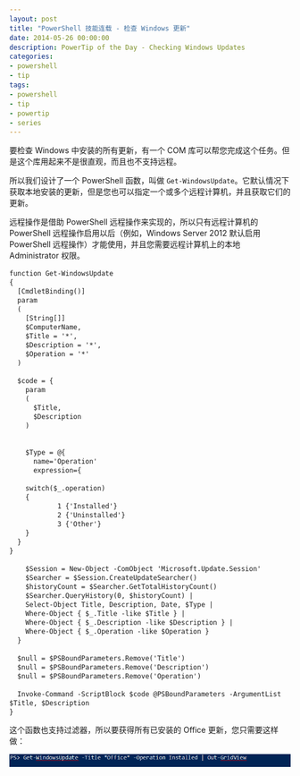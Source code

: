 ```yaml
---
layout: post
title: "PowerShell 技能连载 - 检查 Windows 更新"
date: 2014-05-26 00:00:00
description: PowerTip of the Day - Checking Windows Updates
categories:
- powershell
- tip
tags:
- powershell
- tip
- powertip
- series
---
```

要检查 Windows 中安装的所有更新，有一个 COM 库可以帮您完成这个任务。但是这个库用起来不是很直观，而且也不支持远程。

所以我们设计了一个 PowerShell 函数，叫做 `Get-WindowsUpdate`。它默认情况下获取本地安装的更新，但是您也可以指定一个或多个远程计算机，并且获取它们的更新。

远程操作是借助 PowerShell 远程操作来实现的，所以只有远程计算机的 PowerShell 远程操作启用以后（例如，Windows Server 2012 默认启用 PowerShell 远程操作）才能使用，并且您需要远程计算机上的本地 Administrator 权限。

    function Get-WindowsUpdate
    {
      [CmdletBinding()]
      param
      (
        [String[]]
        $ComputerName,
        $Title = '*',
        $Description = '*',
        $Operation = '*'
      )
      
      $code = {
        param
        (
          $Title,
          $Description
        )
    
    
        $Type = @{
          name='Operation'
          expression={
        
        switch($_.operation)
        {
                1 {'Installed'}
                2 {'Uninstalled'}
                3 {'Other'}
        }
      }
    }
        
        $Session = New-Object -ComObject 'Microsoft.Update.Session'
        $Searcher = $Session.CreateUpdateSearcher()
        $historyCount = $Searcher.GetTotalHistoryCount()
        $Searcher.QueryHistory(0, $historyCount) | 
        Select-Object Title, Description, Date, $Type |
        Where-Object { $_.Title -like $Title } |
        Where-Object { $_.Description -like $Description } |
        Where-Object { $_.Operation -like $Operation }
      }
    
      $null = $PSBoundParameters.Remove('Title')
      $null = $PSBoundParameters.Remove('Description')
      $null = $PSBoundParameters.Remove('Operation')
    
      Invoke-Command -ScriptBlock $code @PSBoundParameters -ArgumentList $Title, $Description
    }

这个函数也支持过滤器，所以要获得所有已安装的 Office 更新，您只需要这样做：

![](/img/2014-05-26-checking-windows-updates-001.png)

<!--本文国际来源：[Checking Windows Updates](http://community.idera.com/powershell/powertips/b/tips/posts/checking-windows-updates)-->
